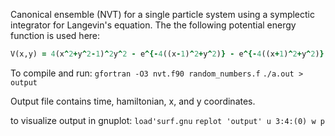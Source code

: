 Canonical ensemble (NVT) for a single particle system using a symplectic integrator for Langevin's equation. The the following potential energy function is used here:

```fortran
V(x,y) = 4(x^2+y^2-1)^2y^2 - e^{-4((x-1)^2+y^2)} - e^{-4((x+1)^2+y^2)} + e^{8(x-1.5)} + e^{8(x-+.5)} + e^{-4(y+0.25)} + 0.2e^{-8x^2}
```

To compile and run:
`gfortran -O3 nvt.f90 random_numbers.f`
`./a.out > output`

Output file contains time, hamiltonian, x, and y coordinates.

to visualize output in gnuplot:
`load'surf.gnu`
`replot 'output' u 3:4:(0) w p`

